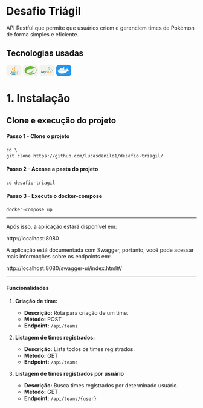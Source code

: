 # Desafio Triágil

API Restful que permite que usuários criem e gerenciem times de Pokémon de forma simples e eficiente.

## Tecnologias usadas

<div>
<img height="30" width="40" src="https://github.com/tandpfun/skill-icons/blob/main/icons/Java-Light.svg"/>
<img height="30" width="40" src="https://github.com/tandpfun/skill-icons/blob/main/icons/Spring-Light.svg" />
<img height="30" width="40" src="https://github.com/tandpfun/skill-icons/blob/main/icons/MySQL-Light.svg" />
<img height="30" width="40" src="https://github.com/tandpfun/skill-icons/blob/main/icons/Docker.svg"/>
</div>

# 1. Instalação

## Clone e execução do projeto

#### Passo 1 - Clone o projeto

```shell
cd \
git clone https://github.com/lucasdanilo1/desafio-triagil/
```

#### Passo 2 - Acesse a pasta do projeto

```shell
cd desafio-triagil
```

#### Passo 3 - Execute o docker-compose

```shell
docker-compose up
```

-------------------------------------------------------------------------------------------------------------

Após isso, a aplicação estará disponível em:

http://localhost:8080

A aplicação está documentada com Swagger, portanto, você pode acessar mais informações sobre os endpoints em:

http://localhost:8080/swagger-ui/index.html#/

-------------------------------------------------------------------------------------------------------------

#### Funcionalidades

1. **Criação de time:**
   
   - **Descrição:** Rota para criação de um time.
   - **Método:** POST
   - **Endpoint:** `/api/teams`

2. **Listagem de times registrados:**
   
   - **Descrição:** Lista todos os times registrados.
   - **Método:** GET
   - **Endpoint:** `/api/teams`

3. **Listagem de times registrados por usuário**
   
   - **Descrição:** Busca times registrados por determinado usuário.
   - **Método:** GET
   - **Endpoint:** `/api/teams/{user}`
